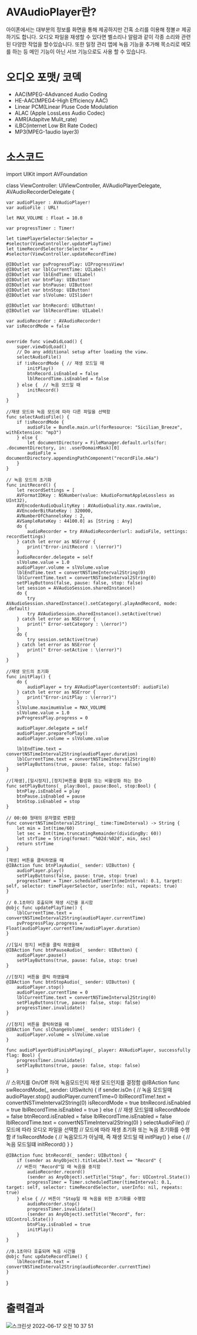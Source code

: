 # AVAudioPlayer란?
아이폰에서는 대부분의 정보를 화면을 통해 제공하지만 간혹 소리를 이용해 정볼ㄹ 제공하기도 합니다. 오디오 파일을 재생할 수 있다면 벨소리나 알람과 같이 각종 소리와 관련된 다양한 작업을
할수있습니다. 또한 일정 관리 앱에 녹음 기능을 추가해 목소리로 메모를 하는 등 메인 기능이 아닌 서브 기능으로도 사용 할 수 있습니다.

# 오디오 포맷/ 코덱
* AAC(MPEG-4Advanced Audio Coding                         
* HE-AAC(MPEG4-High Efficiency AAC)
* Linear PCM(Linear Pluse Code Modulation
* ALAC (Apple LossLess Audio Codec)
* AMR(Adapitve Mulit_rate)
* iLBC(internet Low Bit Rate Codec)
* MP3(MPEG-1audio layer3)


# 소스코드
import UIKit
import AVFoundation

class ViewController: UIViewController, AVAudioPlayerDelegate, AVAudioRecorderDelegate {
    
    var audioPlayer : AVAudioPlayer!
    var audioFile : URL!
    
    let MAX_VOLUME : Float = 10.0
    
    var progressTimer : Timer!
    
    let timePlayerSelector:Selector = #selector(ViewController.updatePlayTime)
    let timeRecordSelector:Selector = #selector(ViewController.updateRecordTime)

    @IBOutlet var pvProgressPlay: UIProgressView!
    @IBOutlet var lblCurrentTime: UILabel!
    @IBOutlet var lblEndTime: UILabel!
    @IBOutlet var btnPlay: UIButton!
    @IBOutlet var btnPause: UIButton!
    @IBOutlet var btnStop: UIButton!
    @IBOutlet var slVolume: UISlider!
    
    @IBOutlet var btnRecord: UIButton!
    @IBOutlet var lblRecordTime: UILabel!
    
    var audioRecorder : AVAudioRecorder!
    var isRecordMode = false
    
    
    override func viewDidLoad() {
        super.viewDidLoad()
        // Do any additional setup after loading the view.
        selectAudioFile()
        if !isRecordMode { // 재생 모드일 때
            initPlay()
            btnRecord.isEnabled = false
            lblRecordTime.isEnabled = false
        } else {  // 녹음 모드일 때
            initRecord()
        }
    }
    
    //재생 모드와 녹음 모드에 따라 다른 파일을 선택함
    func selectAudioFile() {
        if !isRecordMode {
            audioFile = Bundle.main.url(forResource: "Sicilian_Breeze", withExtension: "mp3")
        } else {
            let documentDirectory = FileManager.default.urls(for: .documentDirectory, in: .userDomainMask)[0]
            audioFile = documentDirectory.appendingPathComponent("recordFile.m4a")
        }
    }
    
    // 녹음 모드의 초기화
    func initRecord() {
        let recordSettings = [
        AVFormatIDKey : NSNumber(value: kAudioFormatAppleLossless as UInt32),
        AVEncoderAudioQualityKey : AVAudioQuality.max.rawValue,
        AVEncoderBitRateKey : 320000,
        AVNumberOfChannelsKey : 2,
        AVSampleRateKey : 44100.0] as [String : Any]
        do {
            audioRecorder = try AVAudioRecorder(url: audioFile, settings: recordSettings)
        } catch let error as NSError {
            print("Error-initRecord : \(error)")
        }
        audioRecorder.delegate = self
        slVolume.value = 1.0
        audioPlayer.volume = slVolume.value
        lblEndTime.text = convertNSTimeInterval2String(0)
        lblCurrentTime.text = convertNSTimeInterval2String(0)
        setPlayButtons(false, pause: false, stop: false)
        let session = AVAudioSession.sharedInstance()
        do {
            try AVAudioSession.sharedInstance().setCategory(.playAndRecord, mode: .default)
            try AVAudioSession.sharedInstance().setActive(true)
        } catch let error as NSError {
            print(" Error-setCategory : \(error)")
        }
        do {
            try session.setActive(true)
        } catch let error as NSError {
            print(" Error-setActive : \(error)")
        }
    }
    
    //재생 모드의 초기화
    func initPlay() {
        do {
            audioPlayer = try AVAudioPlayer(contentsOf: audioFile)
        } catch let error as NSError {
            print("Error-initPlay : \(error)")
        }
        slVolume.maximumValue = MAX_VOLUME
        slVolume.value = 1.0
        pvProgressPlay.progress = 0
        
        audioPlayer.delegate = self
        audioPlayer.prepareToPlay()
        audioPlayer.volume = slVolume.value
        
        lblEndTime.text = convertNSTimeInterval2String(audioPlayer.duration)
        lblCurrentTime.text = convertNSTimeInterval2String(0)
        setPlayButtons(true, pause: false, stop: false)
    }
    
    //[재생],[일시정지],[정지]버튼을 활성화 또는 비활성화 하는 함수
    func setPlayButtons(_ play:Bool, pause:Bool, stop:Bool) {
        btnPlay.isEnabled = play
        btnPause.isEnabled = pause
        btnStop.isEnabled = stop
    }
    
    // 00:00 형태의 문자열로 변환함
    func convertNSTimeInterval2String(_ time:TimeInterval) -> String {
        let min = Int(time/60)
        let sec = Int(time.truncatingRemainder(dividingBy: 60))
        let strTime = String(format: "%02d:%02d", min, sec)
        return strTime
    }
    
    [재생] 버튼을 클릭하였을 때
    @IBAction func btnPlayAudio(_ sender: UIButton) {
        audioPlayer.play()
        setPlayButtons(false, pause: true, stop: true)
        progressTimer = Timer.scheduledTimer(timeInterval: 0.1, target: self, selector: timePlayerSelector, userInfo: nil, repeats: true)
    }
    
    // 0.1초마다 호출되며 재생 시간을 표시함
    @objc func updatePlayTime() {
        lblCurrentTime.text = convertNSTimeInterval2String(audioPlayer.currentTime)
        pvProgressPlay.progress = Float(audioPlayer.currentTime/audioPlayer.duration)
    }
    
    //[일시 정지] 버튼을 클릭 하였을때
    @IBAction func btnPauseAudio(_ sender: UIButton) {
        audioPlayer.pause()
        setPlayButtons(true, pause: false, stop: true)
    }
    
    //[정지] 버튼을 클릭 하였을때
    @IBAction func btnStopAudio(_ sender: UIButton) {
        audioPlayer.stop()
        audioPlayer.currentTime = 0
        lblCurrentTime.text = convertNSTimeInterval2String(0)
        setPlayButtons(true, pause: false, stop: false)
        progressTimer.invalidate()
    }
    
    //[정지] 버튼을 클릭하였을 때
    @IBAction func slChangeVolume(_ sender: UISlider) {
        audioPlayer.volume = slVolume.value
    }
    
    func audioPlayerDidFinishPlaying(_ player: AVAudioPlayer, successfully flag: Bool) {
        progressTimer.invalidate()
        setPlayButtons(true, pause: false, stop: false)
    }
   // 스위치를 On/Off 하여 녹음모드인지 재생 모드인지를 결정함
    @IBAction func swRecordMode(_ sender: UISwitch) {
        if sender.isOn { // 녹음 모드일때
            audioPlayer.stop()
            audioPlayer.currentTime=0
            lblRecordTime!.text = convertNSTimeInterval2String(0)
            isRecordMode = true
            btnRecord.isEnabled = true
            lblRecordTime.isEnabled = true
        } else {  // 재생 모드일떄
            isRecordMode = false
            btnRecord.isEnabled = false
            lblRecordTime.isEnabled = false
            lblRecordTime.text = convertNSTimeInterval2String(0)
        }
        selectAudioFile() // 모드에 따라 오디오 파일을 선택함
        // 모드에 따라 재생 초기화 또는 녹음 초기화를 수행함
        if !isRecordMode { // 녹음모드가 아닐때, 즉 재생 모드일 때
            initPlay()
        } else {  // 녹음 모드일떄
            initRecord()
        }
    }
    
    @IBAction func btnRecord(_ sender: UIButton) {
        if (sender as AnyObject).titleLabel?.text == "Record" {
        // 버튼이 "Record"일 때 녹음을 중지함
            audioRecorder.record()
            (sender as AnyObject).setTitle("Stop", for: UIControl.State())
            progressTimer = Timer.scheduledTimer(timeInterval: 0.1, target: self, selector: timeRecordSelector, userInfo: nil, repeats: true)
        } else { // 버튼이 "Stop일 때 녹음을 위한 초기화를 수행함
            audioRecorder.stop()
            progressTimer.invalidate()
            (sender as AnyObject).setTitle("Record", for: UIControl.State())
            btnPlay.isEnabled = true
            initPlay()
        }
    }
    
    //0.1초마다 호출되며 녹음 시간을 
    @objc func updateRecordTime() {
        lblRecordTime.text = convertNSTimeInterval2String(audioRecorder.currentTime)
    }
    
}


# 출력결과

![스크린샷 2022-06-17 오전 10 37 51](https://user-images.githubusercontent.com/105900661/174205166-4aca0184-3343-48f2-a072-391f7c5d0cf5.png)
